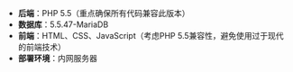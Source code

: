 - **后端**：PHP 5.5（重点确保所有代码兼容此版本）
- **数据库**：5.5.47-MariaDB
- **前端**：HTML、CSS、JavaScript（考虑PHP 5.5兼容性，避免使用过于现代的前端技术）
- **部署环境**：内网服务器